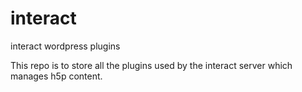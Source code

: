 # interact
interact wordpress plugins

This repo is to store all the plugins used by the interact server which manages h5p content.
